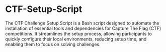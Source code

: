# CTF-Setup-Script
The CTF Challenge Setup Script is a Bash script designed to automate the installation of essential tools and dependencies for Capture The Flag (CTF) competitions. It streamlines the setup process, allowing participants to quickly configure their local environments, reducing setup time, and enabling them to focus on solving challenges.
